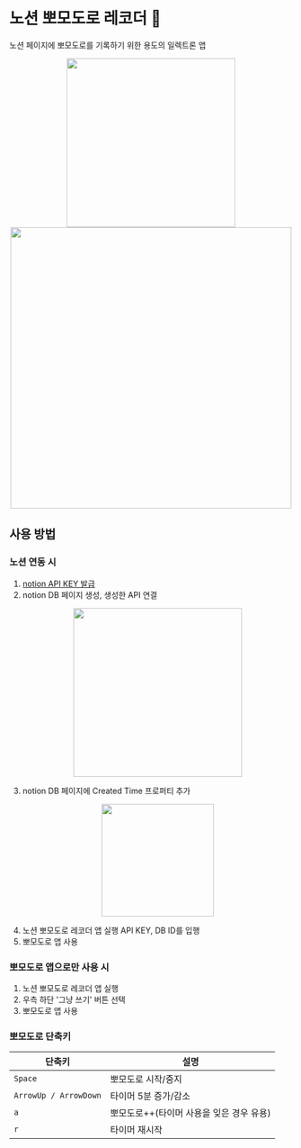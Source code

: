 # 노션 뽀모도로 레코더 🍅

노션 페이지에 뽀모도로를 기록하기 위한 용도의 일렉트론 앱

<p align="center">
  <img src="https://github.com/younggeun0/pomodoro_notion_recorder/assets/34850791/bc688c09-a3b4-49b6-972f-ab4f7342fcc5" width="300" />
  <br />
  <img src="https://github.com/younggeun0/pomodoro_notion_recorder/assets/34850791/757511b0-8712-4d1b-82ab-eaee82f4e342" width="500" />
</p>

## 사용 방법

### 노션 연동 시
1. [notion API KEY 발급](https://www.notion.so/my-integrations)
2. notion DB 페이지 생성, 생성한 API 연결
    <p align="center">
        <img src="https://github.com/younggeun0/pomodoro_notion_recorder/assets/34850791/47edfe13-d85b-4358-b334-353b914c4190" width="300" />
    </p>
3. notion DB 페이지에 Created Time 프로퍼티 추가
    <p align="center">
        <img src="https://github.com/younggeun0/pomodoro_notion_recorder/assets/34850791/5cd6826b-5509-48e3-9b61-3b06157827b3" width="200" />
    </p>
4. 노션 뽀모도로 레코더 앱 실행 API KEY, DB ID를 입행
5. 뽀모도로 앱 사용

### 뽀모도로 앱으로만 사용 시
1. 노션 뽀모도로 레코더 앱 실행
2. 우측 하단 '그냥 쓰기' 버튼 선택
3. 뽀모도로 앱 사용

### 뽀모도로 단축키

| 단축키 | 설명 |
| --- | --- |
| `Space` | 뽀모도로 시작/중지 |
| `ArrowUp / ArrowDown` | 타이머 5분 증가/감소 |
| `a` | 뽀모도로++(타이머 사용을 잊은 경우 유용) |
| `r` | 타이머 재시작 |
